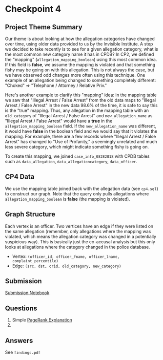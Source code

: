 # Checkpoint 4

## Project Theme Summary
Our theme is about looking at how the allegation categories have changed over time, using older data provided to us by the Invisible Institute. A step we decided to take recently is to see for a given allegation category, what is the most common new category name it has in CPDB? In CP2, we defined the "mapping" (`allegation_mapping_boolean`) using this most common idea. If this field is **false**, we assume the mapping is violated and that something fishy may be going on with this allegation. This is not always the case, but we have observed odd changes more often using this technique. One example of an allegation being changed to something completely different: "Choked" => "Telephone / Attorney / Relative Priv."

Here's another example to clarify this "mapping" idea: In the mapping table we saw that "Illegal Arrest / False Arrest" from the old data maps to "Illegal Arrest / False Arrest" in the new data 98.6% of the time, it is safe to say this is the "true" mapping. Thus, any allegation in the mapping table with an `old_category` of "Illegal Arrest / False Arrest" and `new_allegation_name` as "Illegal Arrest / False Arrest" would have a **true** in the `allegation_mapping_boolean` field. If the `new_allegation_name` was different, it would have **false** in the boolean field and we would say that it violates the mapping. For example, there are a few records where "Illegal Arrest / False Arrest" has changed to "Use of Profanity," a seemingly unrelated and much less severe category, which might indicate something fishy is going on.

To create this mapping, we joined `case_info_08282018` with CPDB tables such as `data_allegation`, `data_allegationcategory`, `data_officer`.

## CP4 Data
We use the mapping table joined back with the allegation data (see `cp4.sql`) to construct our graph. Note that the query only pulls allegations where `allegation_mapping_boolean` is **false** (the mapping is violated).

## Graph Structure
Each vertex is an officer. Two vertices have an edge if they were listed on the same allegation (remember, only allegations where the mapping was violated, which means the allegation category was changed in a potentially suspicious way). This is basically just the co-accusal analysis but this only looks at allegations where the category changed in the police database.
* Vertex: `(officer_id, officer_fname, officer_lname, complaint_percentile)`
* Edge: `(src, dst, crid, old_category, new_category)`

## Submission
[Submission Notebook](https://www.google.com/)

## Questions
1. Simple [PageRank Explanation](https://towardsdatascience.com/graphs-and-paths-pagerank-54f180a1aa0a)
2. 

## Answers
See `findings.pdf`
